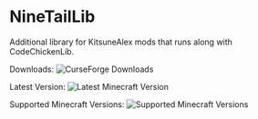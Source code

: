 # NineTailLib
Additional library for KitsuneAlex mods that runs along with CodeChickenLib.

Downloads: ![CurseForge Downloads](http://cf.way2muchnoise.eu/full_264381_downloads.svg)

Latest Version: ![Latest Minecraft Version](http://cf.way2muchnoise.eu/versions/264381_latest.svg)

Supported Minecraft Versions: ![Supported Minecraft Versions](http://cf.way2muchnoise.eu/versions/264381.svg)
